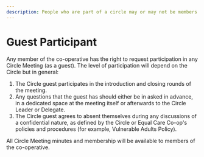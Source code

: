 ```yaml
---
description: People who are part of a circle may or may not be members of the co-operative.
---
```


# Guest Participant

Any member of the co-operative has the right to request participation in any Circle Meeting \(as a guest\). The level of participation will depend on the Circle but in general:

1. The Circle guest participates in the introduction and closing rounds of the meeting.
2. Any questions that the guest has should either be in asked in advance, in a dedicated space at the meeting itself or afterwards to the Circle Leader or Delegate.
3. The Circle guest agrees to absent themselves during any discussions of a confidential nature, as defined by the Circle or Equal Care Co-op's policies and procedures \(for example, Vulnerable Adults Policy\).

 All Circle Meeting minutes and membership will be available to members of the co-operative.

